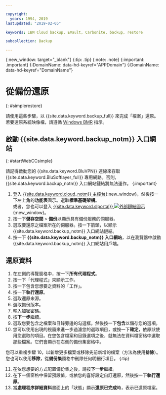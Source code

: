```yaml
---

copyright:
  years: 1994, 2019
lastupdated: "2019-02-05"

keywords: IBM Cloud backup, EVault, Carbonite, backup, restore

subcollection: Backup

---
```

{:new_window: target="_blank"}
{:tip: .tip}
{:note: .note}
{:important: .important}
{:DomainName: data-hd-keyref="APPDomain"}
{:DomainName: data-hd-keyref="DomainName"}

# 從備份還原
{: #simplerestore}

請使用這些步驟，以 {{site.data.keyword.backup_full}} 來完成「檔案」還原。若要還原系統映像檔，請遵循 [Windows BMR](restore-bmr-system-volume-image.html) 指示。

## 啟動 {{site.data.keyword.backup_notm}} 入口網站
{: #startWebCCsimple}

請記得啟動您的 {{site.data.keyword.BluVPN}} 連線來存取 {{site.data.keyword.BluSoftlayer_full}} 專用網路。否則，{{site.data.keyword.backup_notm}} 入口網站鏈結將無法運作。
{:important}

1. 登入 [{{site.data.keyword.cloud_notm}} 主控台](https://{DomainName}/){:new_window}，然後按一下左上角的**功能表**圖示。選取**標準基礎架構**。<br/>
   或者，您也可以登入 [{{site.data.keyword.slportal}} ![外部鏈結圖示](../../icons/launch-glyph.svg "外部鏈結圖示")](https://control.softlayer.com/){:new_window}。
2. 按一下**儲存空間** > **備份**以顯示具有備份服務的伺服器。
3. 選取要還原之檔案所在的伺服器。按一下箭頭，以顯示 {{site.data.keyword.backup_notm}} 入口網站鏈結。
4. 按一下 **{{site.data.keyword.backup_notm}} 入口網站**，以在瀏覽器中啟動 {{site.data.keyword.backup_notm}} 入口網站用戶端。

## 還原資料

1. 在左側的導覽窗格中，按一下**所有代理程式**。
2. 按一下「代理程式」來顯示工作。
3. 按一下包含您想要之資料的「工作」。
4. 按一下**執行還原**。
5. 選取還原來源。
6. 選取備份版本。
7. 輸入加密密碼。
8. 按**下一步**繼續。
9. 選取您要包含之檔案和目錄旁邊的勾選框，然後按一下**包含**以儲存您的選項。
10. 您可以使用出現的視窗來進一步過濾您的選取項目，或按一下**確定**，依原狀使用您選取的項目。在您包含檔案和目錄選項之後，就無法在資料檔窗格中選取那些檔案。它們會顯示在右側的備份集窗格中。

   您可以重複步驟 10，以新增更多檔案或移除先前新增的檔案（方法為使用**排除**）。您也可以使用**移除**，從**備份集**窗格中刪除任何明細行項目。
   {:tip}

11. 在依您想要的方式配置備份集之後，請按**下一步**繼續。
12. 在下一個窗格中保留預設值，或依您的喜好設定自訂還原，然後按一下**執行還原**。
13. 當**處理程序詳細資料**畫面上的「狀態」顯示**還原已完成**時，表示已還原檔案。

